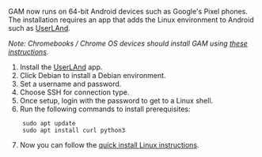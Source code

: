 GAM now runs on 64-bit Android devices such as Google's Pixel phones. The installation requires an app that adds the Linux environment to Android such as [UserLAnd](https://play.google.com/store/apps/details?id=tech.ula&hl=en_US).

_Note: Chromebooks / Chrome OS devices should install GAM using [these instructions](https://github.com/jay0lee/GAM/wiki/Chrome-OS-Installation)._

1. Install the [UserLAnd](https://play.google.com/store/apps/details?id=tech.ula&hl=en_US) app.
2. Click Debian to install a Debian environment.
3. Set a username and password.
4. Choose SSH for connection type.
5. Once setup, login with the password to get to a Linux shell.
6. Run the following commands to install prerequisites:
```
    sudo apt update
    sudo apt install curl python3
```
7. Now you can follow the [quick install Linux instructions](https://github.com/jay0lee/GAM#linux--macos).